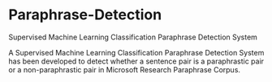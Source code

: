 # Paraphrase-Detection
Supervised Machine Learning Classification Paraphrase Detection System

A Supervised Machine Learning Classification Paraphrase Detection System has been developed to detect whether a sentence pair is a paraphrastic pair or a non-paraphrastic pair in Microsoft Research Paraphrase Corpus.
